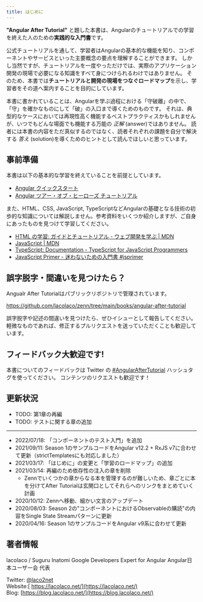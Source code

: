 ```yaml
---
title: はじめに
---
```


**"Angular After Tutorial"** と題した本書は、Angularのチュートリアルでの学習を終えた人のための**実践的な入門書**です。

公式チュートリアルを通して、学習者はAngularの基本的な機能を知り、コンポーネントやサービスといった主要概念の要点を理解することができます。
しかし当然ですが、チュートリアルを一度やっただけでは、実際のアプリケーション開発の現場で必要になる知識をすべて身につけられるわけではありません。
そのため、本書では**チュートリアルと開発の現場をつなぐロードマップ**を示し、学習者をその道へ案内することを目的にしています。

本書に書かれていることは、Angularを学ぶ過程における「守破離」の中で、「守」を確かなものにして「破」の入口まで導くためのものです。
それは、典型的なケースにおいては再現性高く機能するベストプラクティスかもしれませんが、いつでもどんな場面でも機能する万能の _正解_ (answer)ではありません。
読者には本書の内容をただ真似するのではなく、読者それぞれの課題を自分で解決する _答え_ (solution)を導くためのヒントとして読んでほしいと思っています。

## 事前準備

本書は以下の基本的な学習を終えていることを前提としています。

- [Angular クイックスタート](https://angular.jp/start)
- [Angular ツアー・オブ・ヒーローズ チュートリアル](https://angular.jp/tutorial)

また、HTML、CSS, JavaScript, TypeScriptなどAngularの基礎となる技術の初歩的な知識については解説しません。参考資料をいくつか紹介しますが、ご自身にあったものを見つけて学習してください。

- [HTML の学習: ガイドとチュートリアル \- ウェブ開発を学ぶ \| MDN](https://developer.mozilla.org/ja/docs/Learn/HTML)
- [JavaScript \| MDN](https://developer.mozilla.org/ja/docs/Web/JavaScript)
- [TypeScript: Documentation \- TypeScript for JavaScript Programmers](https://www.typescriptlang.org/docs/handbook/typescript-in-5-minutes.html)
- [JavaScript Primer \- 迷わないための入門書 \#jsprimer](https://jsprimer.net/)

## 誤字脱字・間違いを見つけたら？

Angualr After Tutorialはパブリックリポジトリで管理されています。

https://github.com/lacolaco/zenn/tree/main/books/angular-after-tutorial

誤字脱字や記述の間違いを見つけたら、ぜひイシューとして報告してください。
軽微なものであれば、修正するプルリクエストを送っていただくことも歓迎しています。

## フィードバック大歓迎です!

本書についてのフィードバックは Twitter の [\#AngularAfterTutorial](https://twitter.com/search?q=%23AngularAfterTutorial) ハッシュタグを使ってください。
コンテンツのリクエストも歓迎です！

## 更新状況

* TODO: 第1章の再編
* TODO: テストに関する章の追加

----

* 2022/07/18: 「コンポーネントのテスト入門」を追加
* 2021/09/11: Season 1のサンプルコードをAngular v12.2 + RxJS v7に合わせて更新（strictTemplatesにも対応しました）
* 2021/03/17: 「はじめに」の変更と「学習のロードマップ」の追加
* 2021/03/14: 再編のため依存性の注入の章を削除
  * Zennでいくつかの章からなる本を管理するのが難しいため、章ごとに本を分けてAfter Tutorialは玄関口としてそれらへのリンクをまとめていく計画
* 2020/10/12: Zennへ移動、細かい文言のアップデート
* 2020/08/03: Season 2の"コンポーネントにおけるObservableの購読"の内容をSingle State Streamパターンに更新
* 2020/04/16: Season 1のサンプルコードをAngular v9系に合わせて更新

## 著者情報

lacolaco / Suguru Inatomi
Google Developers Expert for Angular
Angular日本ユーザー会 代表

Twitter: [@laco2net](https://twitter.com/laco2net)   
Website:[ https://lacolaco.net/](https://lacolaco.net/)    
Blog: [https://blog.lacolaco.net/](https://blog.lacolaco.net/)
